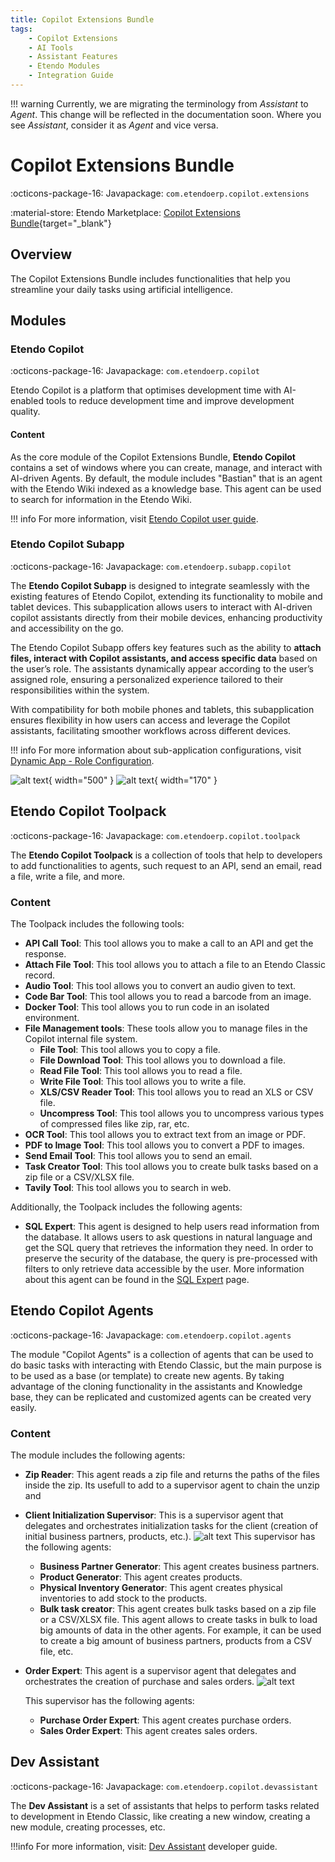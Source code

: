 ```yaml
---
title: Copilot Extensions Bundle
tags: 
    - Copilot Extensions
    - AI Tools
    - Assistant Features
    - Etendo Modules
    - Integration Guide
---
```


!!! warning
    Currently, we are migrating the terminology from *Assistant* to *Agent*. This change will be reflected in the documentation soon. Where you see *Assistant*, consider it as *Agent* and vice versa.

# Copilot Extensions Bundle

:octicons-package-16: Javapackage: `com.etendoerp.copilot.extensions`

:material-store: Etendo Marketplace:  [Copilot Extensions Bundle](https://marketplace.etendo.cloud/#/product-details?module=82C5DA1B57884611ABA8F025619D4C05){target="_blank"}

## Overview

The Copilot Extensions Bundle includes functionalities that help you streamline your daily tasks using artificial intelligence.


## Modules

### Etendo Copilot

:octicons-package-16: Javapackage: `com.etendoerp.copilot`

Etendo Copilot is a platform that optimises development time with AI-enabled tools to reduce development time and improve development quality.

#### Content
As the core module of the Copilot Extensions Bundle, **Etendo Copilot** contains a set of windows where you can create, manage, and interact with AI-driven Agents. By default, the module includes "Bastian" that is an agent with the Etendo Wiki indexed as a knowledge base. This agent can be used to search for information in the Etendo Wiki.

!!! info
    For more information, visit [Etendo Copilot user guide](../../../user-guide/etendo-copilot/setup-and-usage.md).


### Etendo Copilot Subapp

:octicons-package-16: Javapackage: `com.etendoerp.subapp.copilot`

The **Etendo Copilot Subapp** is designed to integrate seamlessly with the existing features of Etendo Copilot, extending its functionality to mobile and tablet devices. This subapplication allows users to interact with AI-driven copilot assistants directly from their mobile devices, enhancing productivity and accessibility on the go.

The Etendo Copilot Subapp offers key features such as the ability to **attach files, interact with Copilot assistants, and access specific data** based on the user’s role. The assistants dynamically appear according to the user’s assigned role, ensuring a personalized experience tailored to their responsibilities within the system.

With compatibility for both mobile phones and tablets, this subapplication ensures flexibility in how users can access and leverage the Copilot assistants, facilitating smoother workflows across different devices.

!!! info
    For more information about sub-application configurations, visit [Dynamic App - Role Configuration](../../etendo-mobile/getting-started.md#dynamic-app-role-configuration).


![alt text](../../../assets/user-guide/etendo-copilot/bundles/overview/etendo-copilot-subapp2.png){ width="500" }
![alt text](../../../assets/user-guide/etendo-copilot/bundles/overview/etendo-copilot-subapp1.jpg){ width="170" }


## Etendo Copilot Toolpack

:octicons-package-16: Javapackage: `com.etendoerp.copilot.toolpack`

The **Etendo Copilot Toolpack** is a collection of tools that help to developers to add functionalities to agents, such request to an API, send an email, read a file, write a file, and more.

### Content
The Toolpack includes the following tools:

- **API Call Tool**: This tool allows you to make a call to an API and get the response.
- **Attach File Tool**: This tool allows you to attach a file to an Etendo Classic record.
- **Audio Tool**: This tool allows you to convert an audio given to text.
- **Code Bar Tool**: This tool allows you to read a barcode from an image.
- **Docker Tool**: This tool allows you to run code in an isolated environment.
- **File Management tools**: These tools allow you to manage files in the Copilot internal file system.
    - **File Tool**: This tool allows you to copy a file.
    - **File Download Tool**: This tool allows you to download a file.
    - **Read File Tool**: This tool allows you to read a file.
    - **Write File Tool**: This tool allows you to write a file.
    - **XLS/CSV Reader Tool**: This tool allows you to read an XLS or CSV file.
    - **Uncompress Tool**: This tool allows you to uncompress various types of compressed files like zip, rar, etc.
- **OCR Tool**: This tool allows you to extract text from an image or PDF.
- **PDF to Image Tool**: This tool allows you to convert a PDF to images.
- **Send Email Tool**: This tool allows you to send an email.
- **Task Creator Tool**: This tool allows you to create bulk tasks based on a zip file or a CSV/XLSX file.
- **Tavily Tool**: This tool allows you to search in web.

Additionally, the Toolpack includes the following agents:
- **SQL Expert**: This agent is designed to help users read information from the database. It allows users to ask questions in natural language and get the SQL query that retrieves the information they need. In order to preserve the security of the database, the query is pre-processed with filters to only retrieve data accessible by the user. More information about this agent can be found in the [SQL Expert](sql-expert.md) page.


## Etendo Copilot Agents

:octicons-package-16: Javapackage: `com.etendoerp.copilot.agents`


The module "Copilot Agents" is a collection of agents that can be used to do basic tasks with interacting with Etendo Classic, but the main purpose is to be used as a base (or template) to create new agents. By taking advantage of the cloning functionality in the assistants and Knowledge base, they can be replicated and customized agents can be created very easily.
### Content
The module includes the following agents:

- **Zip Reader**: This agent reads a zip file and returns the paths of the files inside the zip. Its usefull to add to a supervisor agent to chain the unzip and
- **Client Initialization Supervisor**: This is a supervisor agent that delegates and orchestrates initialization tasks for the client (creation of initial business partners, products, etc.).
    ![alt text](../../../assets/user-guide/etendo-copilot/bundles/overview/client-initialization-graph.png)
    This supervisor has the following agents:

    - **Business Partner Generator**: This agent creates business partners.
    - **Product Generator**: This agent creates products.
    - **Physical Inventory Generator**: This agent creates physical inventories to add stock to the products.
    - **Bulk task creator**: This agent creates bulk tasks based on a zip file or a CSV/XLSX file. This agent allows to create tasks in bulk to load big amounts of data in the other agents. For example, it can be used to create a big amount of business partners, products from a CSV file, etc.

- **Order Expert**: This agent is a supervisor agent that delegates and orchestrates the creation of purchase and sales orders. 
    ![alt text](../../../assets/user-guide/etendo-copilot/bundles/overview/order-expert-graph.png)

    This supervisor has the following agents:

    - **Purchase Order Expert**: This agent creates purchase orders.
    - **Sales Order Expert**: This agent creates sales orders.

## Dev Assistant

:octicons-package-16: Javapackage: `com.etendoerp.copilot.devassistant`

The **Dev Assistant** is a set of assistants that helps to perform tasks related to development in Etendo Classic, like creating a new window, creating a new module, creating processes, etc.

!!!info
    For more information, visit: [Dev Assistant](../../../developer-guide/etendo-copilot/bundles/dev-assistant.md) developer guide.
